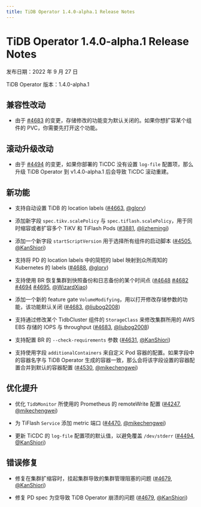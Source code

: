 ```yaml
---
title: TiDB Operator 1.4.0-alpha.1 Release Notes
---
```


# TiDB Operator 1.4.0-alpha.1 Release Notes

发布日期：2022 年 9 月 27 日

TiDB Operator 版本：1.4.0-alpha.1

## 兼容性改动

- 由于 [#4683](https://github.com/pingcap/tidb-operator/pull/4683) 的变更，存储修改的功能变为默认关闭的。如果你想扩容某个组件的 PVC，你需要先打开这个功能。

## 滚动升级改动

- 由于 [#4494](https://github.com/pingcap/tidb-operator/pull/4494) 的变更，如果你部署的 TiCDC 没有设置 `log-file` 配置项，那么升级 TiDB Operator 到 v1.4.0-alpha.1 后会导致 TiCDC 滚动重建。

## 新功能

- 支持自动设置 TiDB 的 location labels ([#4663](https://github.com/pingcap/tidb-operator/pull/4663), [@glorv](https://github.com/glorv))

- 添加新字段 `spec.tikv.scalePolicy` 与 `spec.tiflash.scalePolicy`，用于同时缩容或者扩容多个 TiKV 和 TiFlash Pods ([#3881](https://github.com/pingcap/tidb-operator/pull/3881), [@lizhemingi](https://github.com/lizhemingi))

- 添加一个新字段 `startScriptVersion` 用于选择所有组件的启动脚本 ([#4505](https://github.com/pingcap/tidb-operator/pull/4505), [@KanShiori](https://github.com/KanShiori))

- 支持将 PD 的 location labels 中的简短的 label 映射到众所周知的 Kubernetes 的 labels ([#4688](https://github.com/pingcap/tidb-operator/pull/4688), [@glorv](https://github.com/glorv))

- 支持使用 BR 恢复集群到快照备份和日志备份的某个时间点 ([#4648](https://github.com/pingcap/tidb-operator/pull/4648) [#4682](https://github.com/pingcap/tidb-operator/pull/4682) [#4694](https://github.com/pingcap/tidb-operator/pull/4694) [#4695](https://github.com/pingcap/tidb-operator/pull/4695), [@WizardXiao](https://github.com/WizardXiao))

- 添加一个新的 feature gate `VolumeModifying`，用以打开修改存储参数的功能，该功能默认关闭 ([#4683](https://github.com/pingcap/tidb-operator/pull/4683), [@liubog2008](https://github.com/liubog2008))

- 支持通过修改某个 TidbCluster 组件的 `StorageClass` 来修改集群所用的 AWS EBS 存储的 IOPS 与 throughput ([#4683](https://github.com/pingcap/tidb-operator/pull/4683), [@liubog2008](https://github.com/liubog2008))

- 支持配置 BR 的 `--check-requirements` 参数  ([#4631](https://github.com/pingcap/tidb-operator/pull/4631), [@KanShiori](https://github.com/KanShiori))

- 支持使用字段 `additionalContainers` 来自定义 Pod 容器的配置。如果字段中的容器名字与 TiDB Operator 生成的容器一致，那么会将该字段设置的容器配置合并到默认的容器配置 ([#4530](https://github.com/pingcap/tidb-operator/pull/4530), [@mikechengwei](https://github.com/mikechengwei))

## 优化提升

- 优化 `TidbMonitor` 所使用的 Prometheus 的 remoteWrite 配置 ([#4247](https://github.com/pingcap/tidb-operator/pull/4247), [@mikechengwei](https://github.com/mikechengwei))

- 为 TiFlash `Service` 添加 metric 端口 ([#4470](https://github.com/pingcap/tidb-operator/pull/4470), [@mikechengwei](https://github.com/mikechengwei))

- 更新 TiCDC 的 `log-file` 配置项的默认值，以避免覆盖 `/dev/stderr` ([#4494](https://github.com/pingcap/tidb-operator/pull/4494), [@KanShiori](https://github.com/KanShiori))

## 错误修复

- 修复在集群扩缩容时，挂起集群导致的集群管理阻塞的问题 ([#4679](https://github.com/pingcap/tidb-operator/pull/4679), [@KanShiori](https://github.com/KanShiori))

- 修复 PD spec 为空导致 TiDB Operator 崩溃的问题 ([#4679](https://github.com/pingcap/tidb-operator/pull/4691), [@KanShiori](https://github.com/mahjonp))